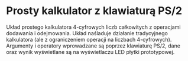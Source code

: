 # Prosty kalkulator z klawiaturą PS/2

Układ prostego kalkulatora 4-cyfrowych liczb całkowitych z operacjami dodawania i odejmowania. Układ naśladuje działanie tradycyjnego kalkulatora (ale z ograniczeniem operacji na liczbach 4-cyfrowych). Argumenty i operatory wprowadzane są poprzez klawiaturę PS/2, dane oraz wynik wyświetlane są na wyświetlaczu LED płytki prototypowej. 
